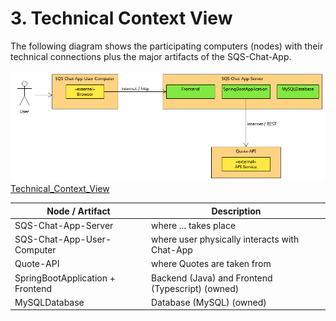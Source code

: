 # 3. Technical Context View

The following diagram shows the participating computers (nodes) with their technical connections plus the major artifacts of the SQS-Chat-App.

![Technical_Context_View](Files/3/Technical_Context_View.png)
[Technical_Context_View](Files/3/Technical_Context_View.uxf)

| Node / Artifact                  | Description                                      |
|----------------------------------|--------------------------------------------------|
| SQS-Chat-App-Server              | where ... takes place                            |
| SQS-Chat-App-User-Computer       | where user physically interacts with Chat-App    |
| Quote-API                        | where Quotes are taken from                      |
| SpringBootApplication + Frontend | Backend (Java) and Frontend (Typescript) (owned) |
| MySQLDatabase                    | Database (MySQL) (owned)                         |